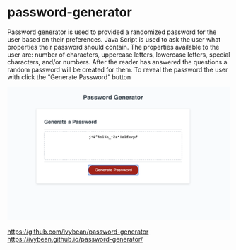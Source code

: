 # password-generator
Password generator is used to provided a randomized password for the user based on their preferences. Java Script is used to ask the user what properties their password should contain. The properties available to the user are: number of characters, uppercase letters, lowercase letters, special characters, and/or numbers.  After the reader has answered the questions a random password will be created for them. To reveal the password the user with click the “Generate Password” button

![alt text](Assets/complete.png "Completed Password-Generator")

https://github.com/ivybean/password-generator
https://ivybean.github.io/password-generator/